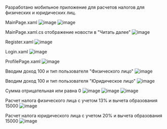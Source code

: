 Разработано мобильное приложение для расчетов налогов для физических и юридических лиц.

MainPage.xaml
![image](https://github.com/user-attachments/assets/74cd02da-a812-4408-9883-999bc1f23122)
![image](https://github.com/user-attachments/assets/7b6060ce-97f3-4fe8-8bbe-ce4d14e657b6)


MainPage.xaml.cs
отображение новости в "Читать далее"
![image](https://github.com/user-attachments/assets/838c0855-5b70-4fef-827f-44089bbe1073)


Register.xaml
![image](https://github.com/user-attachments/assets/2e9ee9de-75cd-4b9f-aea8-7971db1dc7ef)


Login.xaml
![image](https://github.com/user-attachments/assets/5fdfc486-6401-4b30-93e3-7c436b3e793e)


ProfilePage.xaml
![image](https://github.com/user-attachments/assets/5609c82b-1bbb-4df9-97e9-9f6aac965b0d)


Вводим доход 100 и тип пользователя "Физического лицо"
![image](https://github.com/user-attachments/assets/37cf7639-6590-4b64-a082-6f7604f03e0d)


Вводим доход 100 и тип пользователя "Юридическое лицо"
![image](https://github.com/user-attachments/assets/ec774423-d586-4883-a7c9-971d8be25afd)


Сумма отрицательная или равна 0
![image](https://github.com/user-attachments/assets/03df6877-1cb7-42fd-a541-d0601128459c)
![image](https://github.com/user-attachments/assets/39728570-803c-4791-89bc-de4e1a93ea8b)
![image](https://github.com/user-attachments/assets/b375f3a2-9e31-4a97-a36d-389cf00f27b2)


Расчет налога физического лица с учетом 13% и вычета образования 15000
![image](https://github.com/user-attachments/assets/2ea5e67e-181e-404b-9b4f-f510058dfca3)


Расчет налога юридического лица с учетом 20% и вычета образования 15000
![image](https://github.com/user-attachments/assets/10cbf7d9-bb07-4891-ba3f-b8c8916f7f7c)



